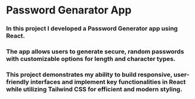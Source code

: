# Password Genarator App

### In this project I developed a Password Generator app using React.
### The app allows users to generate secure, random passwords with customizable options for length and character types.
### This project demonstrates my ability to build responsive, user-friendly interfaces and implement key functionalities in React while utilizing Tailwind CSS for efficient and modern styling.
